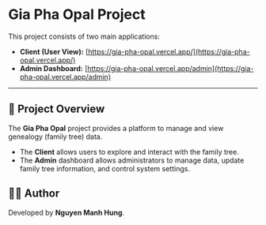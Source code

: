 # Gia Pha Opal Project

This project consists of two main applications:  
- **Client (User View):** [https://gia-pha-opal.vercel.app/](https://gia-pha-opal.vercel.app/)  
- **Admin Dashboard:** [https://gia-pha-opal.vercel.app/admin](https://gia-pha-opal.vercel.app/admin)  

---

## 📌 Project Overview
The **Gia Pha Opal** project provides a platform to manage and view genealogy (family tree) data.  

- The **Client** allows users to explore and interact with the family tree.  
- The **Admin** dashboard allows administrators to manage data, update family tree information, and control system settings.  


## 👨‍💻 Author
Developed by **Nguyen Manh Hung**.